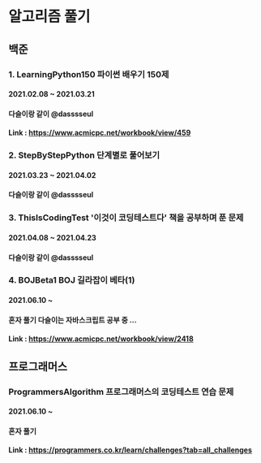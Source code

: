 # 알고리즘 풀기

## 백준
### 1. LearningPython150 파이썬 배우기 150제
#### 2021.02.08 ~ 2021.03.21
#### 다슬이랑 같이 @dasssseul
#### Link : https://www.acmicpc.net/workbook/view/459

### 2. StepByStepPython 단계별로 풀어보기
#### 2021.03.23 ~ 2021.04.02
#### 다슬이랑 같이 @dasssseul

### 3. ThisIsCodingTest '이것이 코딩테스트다' 책을 공부하며 푼 문제
#### 2021.04.08 ~ 2021.04.23
#### 다슬이랑 같이 @dasssseul

### 4. BOJBeta1 BOJ 길라잡이 베타(1)
#### 2021.06.10 ~
#### 혼자 풀기 다슬이는 자바스크립트 공부 중 ...
#### Link : https://www.acmicpc.net/workbook/view/2418


## 프로그래머스
### ProgrammersAlgorithm 프로그래머스의 코딩테스트 연습 문제
#### 2021.06.10 ~
#### 혼자 풀기
#### Link : https://programmers.co.kr/learn/challenges?tab=all_challenges
